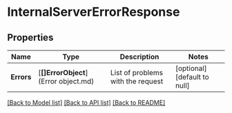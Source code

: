 # InternalServerErrorResponse

## Properties
Name | Type | Description | Notes
------------ | ------------- | ------------- | -------------
**Errors** | [**[]ErrorObject**](Error object.md) | List of problems with the request | [optional] [default to null]

[[Back to Model list]](../README.md#documentation-for-models) [[Back to API list]](../README.md#documentation-for-api-endpoints) [[Back to README]](../README.md)

